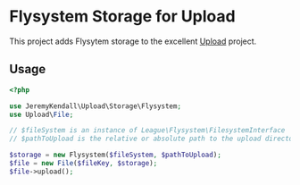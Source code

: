 # Flysystem Storage for Upload

This project adds Flysytem storage to the excellent
[Upload](https://github.com/brandonsavage/Upload) project.

## Usage

``` php
<?php

use JeremyKendall\Upload\Storage\Flysystem;
use Upload\File;

// $fileSystem is an instance of League\Flysystem\FilesystemInterface
// $pathToUpload is the relative or absolute path to the upload directory

$storage = new Flysystem($fileSystem, $pathToUpload);
$file = new File($fileKey, $storage);
$file->upload();
```

